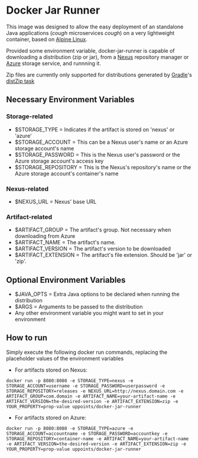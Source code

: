 # Docker Jar Runner

This image was designed to allow the easy deployment of an standalone Java applications (*cough* microservices *cough*) on a very lightweight container, based on [Alpine Linux](http://www.alpinelinux.org/).

Provided some environment variable, docker-jar-runner is capable of downloading a distribution (zip or jar), from a [Nexus](http://www.sonatype.org/nexus/) repository manager or [Azure](https://azure.microsoft.com/en-us/documentation/services/storage/) storage service, and runnning it.

Zip files are currently only supported for distributions generated by [Gradle](http://gradle.org/getting-started-gradle/)'s [distZip task](https://docs.gradle.org/current/userguide/application_plugin.html#N16103)

## Necessary Environment Variables

### Storage-related
- $STORAGE_TYPE = Indicates if the artifact is stored on 'nexus' or 'azure'
- $STORAGE_ACCOUNT = This can be a Nexus user's name or an Azure storage account's name
- $STORAGE_PASSWORD = This is the Nexus user's password or the  Azure storage account's access key
- $STORAGE_REPOSITORY = This is the Nexus's repository's name or the Azure storage account's container's name

### Nexus-related
- $NEXUS_URL = Nexus' base URL

### Artifact-related
- $ARTIFACT_GROUP = The artifact's group. Not necessary when downloading from Azure
- $ARTIFACT_NAME = The artifact's name.
- $ARTIFACT_VERSION = The artifact's version to be downloaded
- $ARTIFACT_EXTENSION = The artifact's file extension. Should be 'jar' or 'zip'.

## Optional Environment Variables
- $JAVA_OPTS = Extra Java options to be declared when running the distribution
- $ARGS = Arguments to be passed to the distribution
- Any other environment variable you might want to set in your environment

## How to run

Simply execute the following docker run commands, replacing the placeholder values of the environment variables

- For artifacts stored on Nexus:
```
docker run -p 8080:8080 -e STORAGE_TYPE=nexus -e STORAGE_ACCOUNT=username -e STORAGE_PASSWORD=userpassword -e STORAGE_REPOSITORY=releases -e NEXUS_URL=http://nexus.domain.com -e ARTIFACT_GROUP=com.domain -e ARTIFACT_NAME=your-artifact-name -e ARTIFACT_VERSION=the-desired-version -e ARTIFACT_EXTENSION=zip -e YOUR_PROPERTY=prop-value uppoints/docker-jar-runner
```

- For artifacts stored on Azure:
```
docker run -p 8080:8080 -e STORAGE_TYPE=azure -e STORAGE_ACCOUNT=accountname -e STORAGE_PASSWORD=accountkey -e STORAGE_REPOSITORY=container-name -e ARTIFACT_NAME=your-artifact-name -e ARTIFACT_VERSION=the-desired-version -e ARTIFACT_EXTENSION=zip -e YOUR_PROPERTY=prop-value uppoints/docker-jar-runner
```
